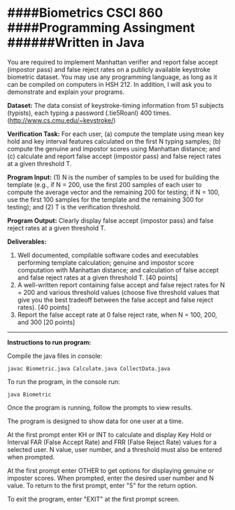 ####Biometrics CSCI 860
####Programming Assingment
######Written in Java
============================

You are required to implement Manhattan verifier and report false accept (impostor pass) and false reject rates on a publicly available keystroke biometric dataset. You may use any programming language, as long as it can be compiled on computers in HSH 212. In addition, I will ask you to demonstrate and explain your programs.

**Dataset:** The data consist of keystroke-timing information from 51 subjects (typists), each typing a password (.tie5Roanl) 400 times. (http://www.cs.cmu.edu/~keystroke/)

**Verification Task:** For each user, (a) compute the template using mean key hold and key interval features calculated on the first N typing samples; (b) compute the genuine and impostor scores using Manhattan distance; and (c) calculate and report false accept (impostor pass) and false reject rates at a given threshold T.

**Program Input:** (1) N is the number of samples to be used for building the template (e.g., if N = 200, use the first 200 samples of each user to compute the average vector and the remaining 200 for testing; if N = 100, use the first 100 samples for the template and the remaining 300 for testing); and (2) T is the verification threshold.

**Program Output:** Clearly display false accept (impostor pass) and false reject rates at a given threshold T.

**Deliverables:**
  1. Well documented, compilable software codes and executables performing template calculation; genuine and impostor score computation with Manhattan distance; and calculation of false accept and false reject rates at a given threshold T. [40 points]
  2. A well-written report containing false accept and false reject rates for N = 200 and various threshold values (choose five threshold values that give you the best tradeoff between the false accept and false reject rates). [40 points]
  3. Report the false accept rate at 0 false reject rate, when N = 100, 200, and 300 [20 points]

-----------------------------------------------------------------
**Instructions to run program:**

Compile the java files in console:

`javac Biometric.java Calculate.java CollectData.java`

To run the program, in the console run:

`java Biometric`


Once the program is running, follow the prompts to view results.

The program is designed to show data for one user at a time.

At the first prompt enter KH or INT to calculate and display Key Hold or Interval FAR (False Accept Rate) and FRR (False Reject Rate) values for a selected user. N value, user number, and a threshold must also be entered when prompted.

At the first prompt enter OTHER to get options for displaying genuine or imposter scores. When prompted, enter the desired user number and N value. To return to the first prompt, enter "5" for the return option.

To exit the program, enter "EXIT" at the first prompt screen.

